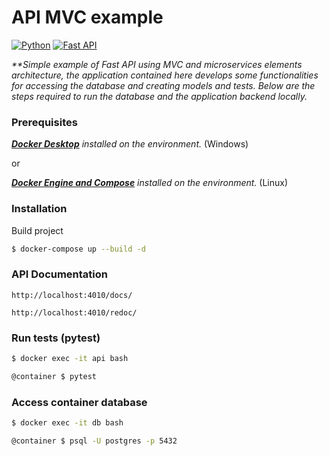 
# API MVC example

[![Python](https://badgen.net/badge/language/python/orange?icon=python)]()
[![Fast API](https://badgen.net/badge/framework/fastapi/red?icon=)]()

_**Simple example of Fast API using MVC and  microservices elements architecture, the application contained here develops some
functionalities for accessing the database and creating models and tests.
Below are the steps required to run the database and the application backend
locally._

### Prerequisites

*_**[Docker Desktop](https://www.docker.com/products/docker-desktop/)**_ installed on the environment.* (Windows)

or

*_**[Docker Engine and Compose](https://docs.docker.com/engine/install/ubuntu/)**_ installed on the environment.* (Linux)

### Installation

Build project

```sh
$ docker-compose up --build -d
```

### API Documentation
```
http://localhost:4010/docs/
```

```
http://localhost:4010/redoc/
```

### Run tests (pytest)

```sh
$ docker exec -it api bash

@container $ pytest

```

### Access container database


```sh
$ docker exec -it db bash
```

```sh
@container $ psql -U postgres -p 5432
```
